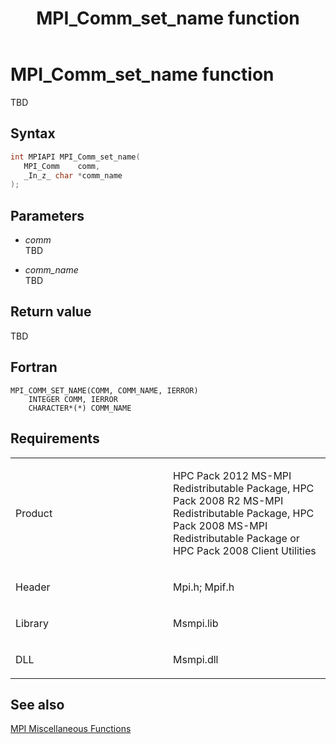 ﻿---
title: MPI_Comm_set_name function
TOCTitle: MPI_Comm_set_name function
ms:assetid: 514ae37f-893b-46ed-9cf5-a2308b7a93cf
ms:mtpsurl: https://msdn.microsoft.com/en-us/library/Dn473282(v=VS.85)
ms:contentKeyID: 59360828
ms.date: 03/28/2018
mtps_version: v=VS.85
f1_keywords:
- MPI_COMM_SET_NAME
- mpif/MPI_Comm_set_name
- mpi/MPI_COMM_SET_NAME
dev_langs:
- C++
- C
---

# MPI\_Comm\_set\_name function

TBD

## Syntax

``` c++
int MPIAPI MPI_Comm_set_name(
   MPI_Comm    comm,
   _In_z_ char *comm_name
);
```

## Parameters

  - *comm*  
    TBD

  - *comm\_name*  
    TBD

## Return value

TBD

## Fortran

    MPI_COMM_SET_NAME(COMM, COMM_NAME, IERROR)
        INTEGER COMM, IERROR
        CHARACTER*(*) COMM_NAME

## Requirements

<table>
<colgroup>
<col style="width: 50%" />
<col style="width: 50%" />
</colgroup>
<tbody>
<tr class="odd">
<td><p>Product</p></td>
<td><p>HPC Pack 2012 MS-MPI Redistributable Package, HPC Pack 2008 R2 MS-MPI Redistributable Package, HPC Pack 2008 MS-MPI Redistributable Package or HPC Pack 2008 Client Utilities</p></td>
</tr>
<tr class="even">
<td><p>Header</p></td>
<td>Mpi.h;
Mpif.h</td>
</tr>
<tr class="odd">
<td><p>Library</p></td>
<td>Msmpi.lib</td>
</tr>
<tr class="even">
<td><p>DLL</p></td>
<td>Msmpi.dll</td>
</tr>
</tbody>
</table>


## See also

[MPI Miscellaneous Functions](mpi-miscellaneous-functions.md)

